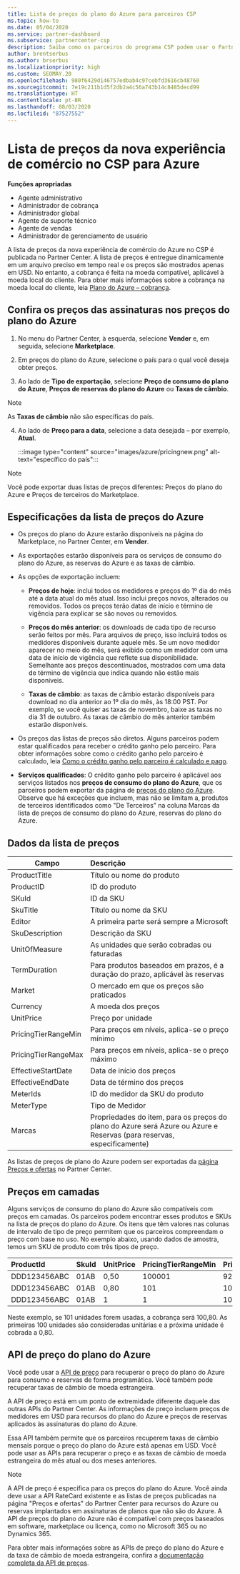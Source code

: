 ```yaml
---
title: Lista de preços do plano do Azure para parceiros CSP
ms.topic: how-to
ms.date: 05/04/2020
ms.service: partner-dashboard
ms.subservice: partnercenter-csp
description: Saiba como os parceiros do programa CSP podem usar o Partner Center para consultar a lista de preços para assinaturas no plano do Azure.
author: brentserbus
ms.author: brserbus
ms.localizationpriority: high
ms.custom: SEOMAY.20
ms.openlocfilehash: 980f6429d146757edbab4c97cebfd3616cb48760
ms.sourcegitcommit: 7e19c211b1d5f2db2a4c56a743b14c8485decd99
ms.translationtype: HT
ms.contentlocale: pt-BR
ms.lasthandoff: 08/03/2020
ms.locfileid: "87527552"
---
```

# <a name="price-list-for-the-new-commerce-experience-in-csp-for-azure"></a>Lista de preços da nova experiência de comércio no CSP para Azure

**Funções apropriadas**

- Agente administrativo
- Administrador de cobrança
- Administrador global
- Agente de suporte técnico
- Agente de vendas
- Administrador de gerenciamento de usuário

A lista de preços da nova experiência de comércio do Azure no CSP é publicada no Partner Center. A lista de preços é entregue dinamicamente em um arquivo preciso em tempo real e os preços são mostrados apenas em USD. No entanto, a cobrança é feita na moeda compatível, aplicável à moeda local do cliente. Para obter mais informações sobre a cobrança na moeda local do cliente, leia [Plano do Azure – cobrança](azure-plan-billing.md).

## <a name="see-pricing-for-subscriptions-under-the-azure-plan-pricing"></a>Confira os preços das assinaturas nos preços do plano do Azure

1. No menu do Partner Center, à esquerda, selecione **Vender** e, em seguida, selecione **Marketplace**.

2. Em preços do plano do Azure, selecione o país para o qual você deseja obter preços.

3. Ao lado de **Tipo de exportação**, selecione **Preço de consumo do plano do Azure**, **Preços de reservas do plano do Azure** ou **Taxas de câmbio**. 

>[!NOTE] 
>As **Taxas de câmbio** não são específicas do país.

4. Ao lado de **Preço para a data**, selecione a data desejada – por exemplo, **Atual**.

   :::image type="content" source="images/azure/pricingnew.png" alt-text="específico do país":::

>[!NOTE] 
>Você pode exportar duas listas de preços diferentes: Preços do plano do Azure e Preços de terceiros do Marketplace.

## <a name="azure-price-list-specifics"></a>Especificações da lista de preços do Azure

- Os preços do plano do Azure estarão disponíveis na página do Marketplace, no Partner Center, em **Vender**.

- As exportações estarão disponíveis para os serviços de consumo do plano do Azure, as reservas do Azure e as taxas de câmbio.

- As opções de exportação incluem:

  - **Preços de hoje**: inclui todos os medidores e preços do 1º dia do mês até a data atual do mês atual. Isso inclui preços novos, alterados ou removidos. Todos os preços terão datas de início e término de vigência para explicar se são novos ou removidos.

  - **Preços do mês anterior**: os downloads de cada tipo de recurso serão feitos por mês. Para arquivos de preço, isso incluirá todos os medidores disponíveis durante aquele mês. Se um novo medidor aparecer no meio do mês, será exibido como um medidor com uma data de início de vigência que reflete sua disponibilidade. Semelhante aos preços descontinuados, mostrados com uma data de término de vigência que indica quando não estão mais disponíveis.

  - **Taxas de câmbio**: as taxas de câmbio estarão disponíveis para download no dia anterior ao 1º dia do mês, às 18:00 PST. Por exemplo, se você quiser as taxas de novembro, baixe as taxas no dia 31 de outubro. As taxas de câmbio do mês anterior também estarão disponíveis.

- Os preços das listas de preços são diretos. Alguns parceiros podem estar qualificados para receber o crédito ganho pelo parceiro. Para obter informações sobre como o crédito ganho pelo parceiro é calculado, leia [Como o crédito ganho pelo parceiro é calculado e pago](partner-earned-credit-explanation.md).

- **Serviços qualificados**: O crédito ganho pelo parceiro é aplicável aos serviços listados nos **preços de consumo do plano do Azure**, que os parceiros podem exportar da página de [preços do plano do Azure](https://partner.microsoft.com/commerce/sales). Observe que há exceções que incluem, mas não se limitam a, produtos de terceiros identificados como "De Terceiros" na coluna Marcas da lista de preços de consumo do plano do Azure, reservas do plano do Azure.

## <a name="price-list-data"></a>Dados da lista de preços

|**Campo**   |**Descrição**   |
|--------------------------|:---------------------------|
|ProductTitle  |Título ou nome do produto|
|ProductID   |ID do produto|
|SKuId|ID da SKU|
|SkuTitle|Título ou nome da SKU|
|Editor|A primeira parte será sempre a Microsoft|
|SkuDescription|Descrição da SKU|
|UnitOfMeasure|As unidades que serão cobradas ou faturadas|
|TermDuration|Para produtos baseados em prazos, é a duração do prazo, aplicável às reservas|
|Market|O mercado em que os preços são praticados|
|Currency|A moeda dos preços|
|UnitPrice|Preço por unidade|
|PricingTierRangeMin|Para preços em níveis, aplica-se o preço mínimo|
|PricingTierRangeMax|Para preços em níveis, aplica-se o preço máximo|
|EffectiveStartDate|Data de início dos preços|
|EffectiveEndDate|Data de término dos preços|
|MeterIds|ID do medidor da SKU do produto|
|MeterType|Tipo de Medidor|
|Marcas|Propriedades do item, para os preços do plano do Azure será Azure ou Azure e Reservas (para reservas, especificamente)|

As listas de preços de plano do Azure podem ser exportadas da [página Preços e ofertas](https://partner.microsoft.com/dashboard/sell/pricingandoffers) no Partner Center.

## <a name="tiered-pricing"></a>Preços em camadas

Alguns serviços de consumo do plano do Azure são compatíveis com preços em camadas. Os parceiros podem encontrar esses produtos e SKUs na lista de preços do plano do Azure. Os itens que têm valores nas colunas de intervalo de tipo de preço permitem que os parceiros compreendam o preço com base no uso. No exemplo abaixo, usando dados de amostra, temos um SKU de produto com três tipos de preço.

|**ProductId**   |**SkuId**   |**UnitPrice**   |**PricingTierRangeMin**   |**PricingTierRangeMax**   |
|:---------------|:-----------|:---------------|:-------------------------|:-------------------------|
|DDD123456ABC|01AB|0,50|100001|9223372036854780000|
|DDD123456ABC|01AB|0,80|101|100000|
|DDD123456ABC|01AB|1|1|100|

Neste exemplo, se 101 unidades forem usadas, a cobrança será 100,80. As primeiras 100 unidades são consideradas unitárias e a próxima unidade é cobrada a 0,80.

## <a name="pricing-api-for-azure-plan"></a>API de preço do plano do Azure

Você pode usar a [API de preço](https://docs.microsoft.com/partner/develop/pricing) para recuperar o preço do plano do Azure para consumo e reservas de forma programática. Você também pode recuperar taxas de câmbio de moeda estrangeira.

A API de preço está em um ponto de extremidade diferente daquele das outras APIs do Partner Center. As informações de preço incluem preços de medidores em USD para recursos do plano do Azure e preços de reservas aplicados às assinaturas do plano do Azure.

Essa API também permite que os parceiros recuperem taxas de câmbio mensais porque o preço do plano do Azure está apenas em USD. Você pode usar as APIs para recuperar o preço e as taxas de câmbio de moeda estrangeira do mês atual ou dos meses anteriores.

>[!NOTE]
> A API de preço é específica para os preços do plano do Azure. Você ainda deve usar a API RateCard existente e as listas de preços publicadas na página "Preços e ofertas" do Partner Center para recursos do Azure ou reservas implantados em assinaturas de planos que não são do Azure. A API de preços do plano do Azure não é compatível com preços baseados em software, marketplace ou licença, como no Microsoft 365 ou no Dynamics 365.

Para obter mais informações sobre as APIs de preço do plano do Azure e da taxa de câmbio de moeda estrangeira, confira a [documentação completa da API de preços](https://docs.microsoft.com/partner/develop/pricing).
